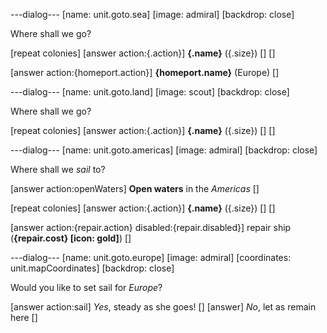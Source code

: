---dialog---
[name: unit.goto.sea]
[image: admiral]
[backdrop: close]

Where shall we go?

[repeat colonies]
  [answer action:{.action}] **{.name}** ({.size}) []
[]

[answer action:{homeport.action}] **{homeport.name}** (Europe) []


---dialog---
[name: unit.goto.land]
[image: scout]
[backdrop: close]

Where shall we go?

[repeat colonies]
  [answer action:{.action}] **{.name}** ({.size}) []
[]


---dialog---
[name: unit.goto.americas]
[image: admiral]
[backdrop: close]

Where shall we *sail* to?

[answer action:openWaters] **Open waters** in the *Americas* []

[repeat colonies]
  [answer action:{.action}] **{.name}** ({.size}) []
[]

[answer action:{repair.action} disabled:{repair.disabled}]
  repair ship (**{repair.cost} [icon: gold]**)
[]


---dialog---
[name: unit.goto.europe]
[image: admiral]
[coordinates: unit.mapCoordinates]
[backdrop: close]

Would you like to set sail for *Europe*?

[answer action:sail] *Yes*, steady as she goes! []
[answer] *No*, let as remain here []

